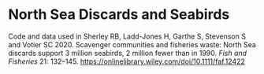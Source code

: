 # North Sea Discards and Seabirds

Code and data used in Sherley RB, Ladd-Jones H, Garthe S, Stevenson S and Votier SC 2020. Scavenger communities and fisheries waste: North Sea discards support 3 million seabirds, 2 million fewer than in 1990. _Fish and Fisheries_ 21: 132–145. https://onlinelibrary.wiley.com/doi/10.1111/faf.12422
